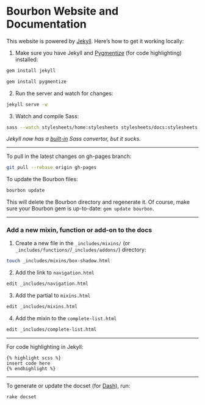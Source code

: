 # Bourbon Website and Documentation

This website is powered by [Jekyll](http://jekyllrb.com). Here’s how to get it working locally:

1. Make sure you have Jekyll and [Pygmentize](https://github.com/djanowski/pygmentize) (for code highlighting) installed:

  ```bash
  gem install jekyll
  ```
  ```bash
  gem install pygmentize
  ```

2. Run the server and watch for changes:

  ```bash
  jekyll serve -w
  ```

3. Watch and compile Sass:

  ```bash
  sass --watch stylesheets/home:stylesheets stylesheets/docs:stylesheets
  ```

  _Jekyll now has a [built-in](http://jekyllrb.com/docs/assets) Sass convertor, but it sucks._

***

To pull in the latest changes on gh-pages branch:

```bash
git pull --rebase origin gh-pages
```

To update the Bourbon files:

```bash
bourbon update
```

This will delete the Bourbon directory and regenerate it. Of course, make sure your Bourbon gem is up-to-date: `gem update bourbon`.

***

### Add a new mixin, function or add-on to the docs

1. Create a new file in the `_includes/mixins/` (or `_includes/functions/`/`_includes/addons/`) directory:

  ```bash
  touch _includes/mixins/box-shadow.html
  ```

2. Add the link to `navigation.html`

  ```bash
  edit _includes/navigation.html
  ```

3. Add the partial to `mixins.html`

  ```bash
  edit _includes/mixins.html
  ```

4. Add the mixin to the `complete-list.html`

  ```bash
  edit _includes/complete-list.html
  ```

***

For code highlighting in Jekyll:

```liquid
{% highlight scss %}
insert code here
{% endhighlight %}
```

***

To generate or update the docset (for [Dash](http://kapeli.com/dash)), run:

```bash
rake docset
```
